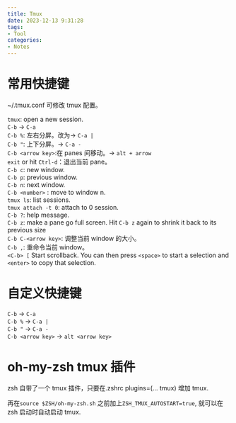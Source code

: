 ```yaml
---
title: Tmux
date: 2023-12-13 9:31:28
tags:
- Tool
categories:
- Notes
---
```


# 常用快捷键

~/.tmux.conf 可修改 tmux 配置。

`tmux`: open a new session.  
`C-b` -> `C-a`  
`C-b %`: 左右分屏。改为-> `C-a |`  
`C-b "`: 上下分屏。-> `C-a -`  
`C-b <arrow key>`:在 panes 间移动。-> `alt + arrow`  
`exit` or hit `Ctrl-d`：退出当前 pane。  
`C-b c`: new window.  
`C-b p`: previous window.  
`C-b n`: next window.  
`C-b <number>` : move to window n.  
`tmux ls`: list sessions.  
`tmux attach -t 0`: attach to 0 session.  
`C-b ?`: help message.  
`C-b z`: make a pane go full screen. Hit `C-b z` again to shrink it back to its previous size  
`C-b C-<arrow key>`: 调整当前 window 的大小。  
`C-b ,`: 重命令当前 window。  
`<C-b> [` Start scrollback. You can then press `<space>` to start a selection and `<enter>` to copy that selection.

# 自定义快捷键

`C-b` -> `C-a`  
`C-b %` -> `C-a |`  
`C-b "` -> `C-a -`  
`C-b <arrow key>` -> `alt <arrow key>`

# oh-my-zsh tmux 插件

zsh 自带了一个 tmux 插件，只要在.zshrc plugins=(... tmux) 增加 tmux.

再在`source $ZSH/oh-my-zsh.sh` 之前加上`ZSH_TMUX_AUTOSTART=true`, 就可以在 zsh 启动时自动启动 tmux.
